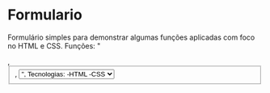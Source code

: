 # Formulario
Formulário simples para demonstrar algumas funções aplicadas com foco no HTML e CSS. 
Funções: "<form>, <fieldset>, <select> + <option>", 

Tecnologias:
-HTML
-CSS
